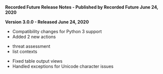 **Recorded Future Release Notes - Published by Recorded Future June 24, 2020**


**Version 3.0.0 - Released June 24, 2020**

* Compatibility changes for Python 3 support
* Added 2 new actions
+ threat assessment
+ list contexts
* Fixed table output views
* Handled exceptions for Unicode character issues
